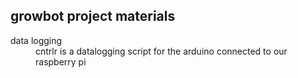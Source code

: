 growbot project materials
-------------------------

<dt>data logging</dt>
<dd>cntrlr  is a datalogging script for the arduino connected to our raspberry pi</dd>